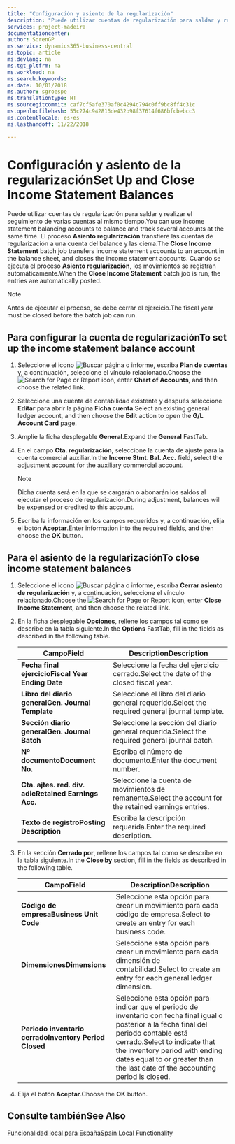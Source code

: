```yaml
---
title: "Configuración y asiento de la regularización"
description: "Puede utilizar cuentas de regularización para saldar y realizar el seguimiento de varias cuentas al mismo tiempo."
services: project-madeira
documentationcenter: 
author: SorenGP
ms.service: dynamics365-business-central
ms.topic: article
ms.devlang: na
ms.tgt_pltfrm: na
ms.workload: na
ms.search.keywords: 
ms.date: 10/01/2018
ms.author: sgroespe
ms.translationtype: HT
ms.sourcegitcommit: caf7cf5afe370af0c4294c794c0ff9bc8ff4c31c
ms.openlocfilehash: 55c274c942816de432b98f37614f686bfcbebcc3
ms.contentlocale: es-es
ms.lasthandoff: 11/22/2018

---
```

# <a name="set-up-and-close-income-statement-balances"></a><span data-ttu-id="ffb6c-103">Configuración y asiento de la regularización</span><span class="sxs-lookup"><span data-stu-id="ffb6c-103">Set Up and Close Income Statement Balances</span></span>
<span data-ttu-id="ffb6c-104">Puede utilizar cuentas de regularización para saldar y realizar el seguimiento de varias cuentas al mismo tiempo.</span><span class="sxs-lookup"><span data-stu-id="ffb6c-104">You can use income statement balancing accounts to balance and track several accounts at the same time.</span></span> <span data-ttu-id="ffb6c-105">El proceso **Asiento regularización** transfiere las cuentas de regularización a una cuenta del balance y las cierra.</span><span class="sxs-lookup"><span data-stu-id="ffb6c-105">The **Close Income Statement** batch job transfers income statement accounts to an account in the balance sheet, and closes the income statement accounts.</span></span> <span data-ttu-id="ffb6c-106">Cuando se ejecuta el proceso **Asiento regularización**, los movimientos se registran automáticamente.</span><span class="sxs-lookup"><span data-stu-id="ffb6c-106">When the **Close Income Statement** batch job is run, the entries are automatically posted.</span></span>  

> [!NOTE]  
>  <span data-ttu-id="ffb6c-107">Antes de ejecutar el proceso, se debe cerrar el ejercicio.</span><span class="sxs-lookup"><span data-stu-id="ffb6c-107">The fiscal year must be closed before the batch job can run.</span></span>  

## <a name="to-set-up-the-income-statement-balance-account"></a><span data-ttu-id="ffb6c-108">Para configurar la cuenta de regularización</span><span class="sxs-lookup"><span data-stu-id="ffb6c-108">To set up the income statement balance account</span></span>  

1.  <span data-ttu-id="ffb6c-109">Seleccione el icono ![Buscar página o informe](../../media/ui-search/search_small.png "icono Buscar página o informe"), escriba **Plan de cuentas** y, a continuación, seleccione el vínculo relacionado.</span><span class="sxs-lookup"><span data-stu-id="ffb6c-109">Choose the ![Search for Page or Report](../../media/ui-search/search_small.png "Search for Page or Report icon") icon, enter **Chart of Accounts**, and then choose the related link.</span></span>  
2.  <span data-ttu-id="ffb6c-110">Seleccione una cuenta de contabilidad existente y después seleccione **Editar** para abrir la página **Ficha cuenta**.</span><span class="sxs-lookup"><span data-stu-id="ffb6c-110">Select an existing general ledger account, and then choose the **Edit** action to open the **G/L Account Card** page.</span></span>  
3.  <span data-ttu-id="ffb6c-111">Amplíe la ficha desplegable **General**.</span><span class="sxs-lookup"><span data-stu-id="ffb6c-111">Expand the **General** FastTab.</span></span>  
4.  <span data-ttu-id="ffb6c-112">En el campo **Cta. regularización**, seleccione la cuenta de ajuste para la cuenta comercial auxiliar.</span><span class="sxs-lookup"><span data-stu-id="ffb6c-112">In the **Income Stmt. Bal. Acc.** field, select the adjustment account for the auxiliary commercial account.</span></span>  

    > [!NOTE]  
    >  <span data-ttu-id="ffb6c-113">Dicha cuenta será en la que se cargarán o abonarán los saldos al ejecutar el proceso de regularización.</span><span class="sxs-lookup"><span data-stu-id="ffb6c-113">During adjustment, balances will be expensed or credited to this account.</span></span>  

5.  <span data-ttu-id="ffb6c-114">Escriba la información en los campos requeridos y, a continuación, elija el botón **Aceptar**.</span><span class="sxs-lookup"><span data-stu-id="ffb6c-114">Enter information into the required fields, and then choose the **OK** button.</span></span>  

## <a name="to-close-income-statement-balances"></a><span data-ttu-id="ffb6c-115">Para el asiento de la regularización</span><span class="sxs-lookup"><span data-stu-id="ffb6c-115">To close income statement balances</span></span>  

1.  <span data-ttu-id="ffb6c-116">Seleccione el icono ![Buscar página o informe](../../media/ui-search/search_small.png "icono Buscar página o informe"), escriba **Cerrar asiento de regularización** y, a continuación, seleccione el vínculo relacionado.</span><span class="sxs-lookup"><span data-stu-id="ffb6c-116">Choose the ![Search for Page or Report](../../media/ui-search/search_small.png "Search for Page or Report icon") icon, enter **Close Income Statement**, and then choose the related link.</span></span>  
2.  <span data-ttu-id="ffb6c-117">En la ficha desplegable **Opciones**, rellene los campos tal como se describe en la tabla siguiente.</span><span class="sxs-lookup"><span data-stu-id="ffb6c-117">In the **Options** FastTab, fill in the fields as described in the following table.</span></span>  

    |<span data-ttu-id="ffb6c-118">Campo</span><span class="sxs-lookup"><span data-stu-id="ffb6c-118">Field</span></span>|<span data-ttu-id="ffb6c-119">Description</span><span class="sxs-lookup"><span data-stu-id="ffb6c-119">Description</span></span>|  
    |---------------------------------|---------------------------------------|  
    |<span data-ttu-id="ffb6c-120">**Fecha final ejercicio**</span><span class="sxs-lookup"><span data-stu-id="ffb6c-120">**Fiscal Year Ending Date**</span></span>|<span data-ttu-id="ffb6c-121">Seleccione la fecha del ejercicio cerrado.</span><span class="sxs-lookup"><span data-stu-id="ffb6c-121">Select the date of the closed fiscal year.</span></span>|  
    |<span data-ttu-id="ffb6c-122">**Libro del diario general**</span><span class="sxs-lookup"><span data-stu-id="ffb6c-122">**Gen. Journal Template**</span></span>|<span data-ttu-id="ffb6c-123">Seleccione el libro del diario general requerido.</span><span class="sxs-lookup"><span data-stu-id="ffb6c-123">Select the required general journal template.</span></span>|  
    |<span data-ttu-id="ffb6c-124">**Sección diario general**</span><span class="sxs-lookup"><span data-stu-id="ffb6c-124">**Gen. Journal Batch**</span></span>|<span data-ttu-id="ffb6c-125">Seleccione la sección del diario general requerida.</span><span class="sxs-lookup"><span data-stu-id="ffb6c-125">Select the required general journal batch.</span></span>|  
    |<span data-ttu-id="ffb6c-126">**Nº documento**</span><span class="sxs-lookup"><span data-stu-id="ffb6c-126">**Document No.**</span></span>|<span data-ttu-id="ffb6c-127">Escriba el número de documento.</span><span class="sxs-lookup"><span data-stu-id="ffb6c-127">Enter the document number.</span></span>|  
    |<span data-ttu-id="ffb6c-128">**Cta. ajtes. red. div. adic**</span><span class="sxs-lookup"><span data-stu-id="ffb6c-128">**Retained Earnings Acc.**</span></span>|<span data-ttu-id="ffb6c-129">Seleccione la cuenta de movimientos de remanente.</span><span class="sxs-lookup"><span data-stu-id="ffb6c-129">Select the account for the retained earnings entries.</span></span>|  
    |<span data-ttu-id="ffb6c-130">**Texto de registro**</span><span class="sxs-lookup"><span data-stu-id="ffb6c-130">**Posting Description**</span></span>|<span data-ttu-id="ffb6c-131">Escriba la descripción requerida.</span><span class="sxs-lookup"><span data-stu-id="ffb6c-131">Enter the required description.</span></span>|  

3.  <span data-ttu-id="ffb6c-132">En la sección **Cerrado por**, rellene los campos tal como se describe en la tabla siguiente.</span><span class="sxs-lookup"><span data-stu-id="ffb6c-132">In the **Close by** section, fill in the fields as described in the following table.</span></span>  

    |<span data-ttu-id="ffb6c-133">Campo</span><span class="sxs-lookup"><span data-stu-id="ffb6c-133">Field</span></span>|<span data-ttu-id="ffb6c-134">Description</span><span class="sxs-lookup"><span data-stu-id="ffb6c-134">Description</span></span>|  
    |---------------------------------|---------------------------------------|  
    |<span data-ttu-id="ffb6c-135">**Código de empresa**</span><span class="sxs-lookup"><span data-stu-id="ffb6c-135">**Business Unit Code**</span></span>|<span data-ttu-id="ffb6c-136">Seleccione esta opción para crear un movimiento para cada código de empresa.</span><span class="sxs-lookup"><span data-stu-id="ffb6c-136">Select to create an entry for each business code.</span></span>|  
    |<span data-ttu-id="ffb6c-137">**Dimensiones**</span><span class="sxs-lookup"><span data-stu-id="ffb6c-137">**Dimensions**</span></span>|<span data-ttu-id="ffb6c-138">Seleccione esta opción para crear un movimiento para cada dimensión de contabilidad.</span><span class="sxs-lookup"><span data-stu-id="ffb6c-138">Select to create an entry for each general ledger dimension.</span></span>|  
    |<span data-ttu-id="ffb6c-139">**Periodo inventario cerrado**</span><span class="sxs-lookup"><span data-stu-id="ffb6c-139">**Inventory Period Closed**</span></span>|<span data-ttu-id="ffb6c-140">Seleccione esta opción para indicar que el periodo de inventario con fecha final igual o posterior a la fecha final del periodo contable está cerrado.</span><span class="sxs-lookup"><span data-stu-id="ffb6c-140">Select to indicate that the inventory period with ending dates equal to or greater than the last date of the accounting period is closed.</span></span>|  

4.  <span data-ttu-id="ffb6c-141">Elija el botón **Aceptar**.</span><span class="sxs-lookup"><span data-stu-id="ffb6c-141">Choose the **OK** button.</span></span>  

## <a name="see-also"></a><span data-ttu-id="ffb6c-142">Consulte también</span><span class="sxs-lookup"><span data-stu-id="ffb6c-142">See Also</span></span>  
 [<span data-ttu-id="ffb6c-143">Funcionalidad local para España</span><span class="sxs-lookup"><span data-stu-id="ffb6c-143">Spain Local Functionality</span></span>](spain-local-functionality.md)

